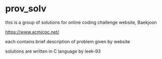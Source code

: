 # prov_solv
 this is a group of solutions for online coding challenge website, Baekjoon
 
 https://www.acmicpc.net/
 
 each contains brief description of problem given by website
 
 solutions are written in C language by leek-93
